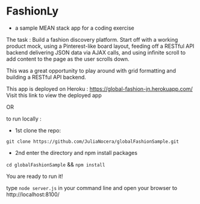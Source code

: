 # FashionLy 
- a sample MEAN stack app for a coding exercise 

The task : 
	Build a fashion discovery platform. Start off with a working product mock, using a Pinterest-like board layout, feeding off a RESTful API backend delivering JSON data via AJAX calls, and using infinite scroll to add content to the page as the user scrolls down.

This was a great opportunity to play around with grid formatting and building a RESTful API backend. 

This app is deployed on Heroku : https://global-fashion-jn.herokuapp.com/  Visit this link to view the deployed app

OR 

to run locally : 

- 1st clone the repo: 

`git clone https://github.com/JuliaNocera/globalFashionSample.git`

- 2nd enter the directory and npm install packages 

`cd globalFashionSample` && `npm install `

You are ready to run it! 

type `node server.js` in your command line and open your browser to http://localhost:8100/ 

